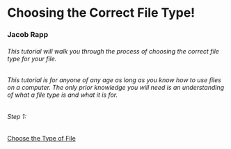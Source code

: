 # Choosing the Correct File Type!
### Jacob Rapp

###### This tutorial will walk you through the process of choosing the correct file type for your file.

###### This tutorial is for anyone of any age as long as you know how to use files on a computer. The only prior knowledge you will need is an understanding of what a file type is and what it is for.

###### Step 1:
[Choose the Type of File](https://www.google.com)
